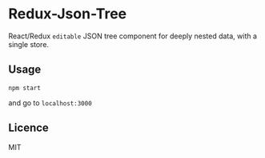 # Redux-Json-Tree

React/Redux `editable` JSON tree component for deeply nested data, with a single store.

## Usage

    npm start
    
and go to `localhost:3000`    

## Licence
MIT